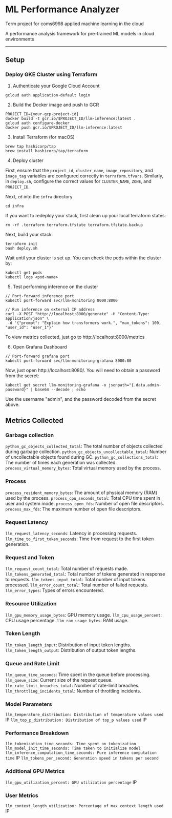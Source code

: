 # ML Performance Analyzer

Term project for coms6998 applied machine learning in the cloud

A performance analysis framework for pre-trained ML models in cloud environments

---

## Setup

### Deploy GKE Cluster using Terraform

1. Authenticate your Google Cloud Account

```
gcloud auth application-default login
```

2. Build the Docker image and push to GCR

```
PROJECT_ID={your-gcp-project-id}
docker build -t gcr.io/$PROJECT_ID/llm-inference:latest .
gcloud auth configure-docker
docker push gcr.io/$PROJECT_ID/llm-inference:latest
```

3. Install Terraform (for macOS)

```
brew tap hashicorp/tap
brew install hashicorp/tap/terraform
```

4. Deploy cluster

First, ensure that the `project_id`, `cluster_name`, `image_repository`, and `image_tag` variables are configured correctly in `terraform.tfvars`. Similarly, in `deploy.sh`, configure the correct values for `CLUSTER_NAME`, `ZONE`, and `PROJECT_ID`.

Next, `cd` into the `infra` directory

```
cd infra
```

If you want to redeploy your stack, first clean up your local terraform states:

```
rm -rf .terraform terraform.tfstate terraform.tfstate.backup
```

Next, build your stack:

```
terraform init
bash deploy.sh
```

Wait until your cluster is set up. You can check the pods within the cluster by:

```
kubectl get pods
kubectl logs <pod-name>
```

5. Test performing inference on the cluster

```
// Port-forward inference port
kubectl port-forward svc/llm-monitoring 8000:8000

// Run inference on external IP address
curl -X POST "http://localhost:8000/generate" -H "Content-Type: application/json" \
 -d '{"prompt": "Explain how transformers work.", "max_tokens": 100, "user_id": "user_1"}'
```

To view metrics collected, just go to http://localhost:8000/metrics

6. Open Grafana Dashboard

```
// Port-forward grafana port
kubectl port-forward svc/llm-monitoring-grafana 8080:80
```

Now, just open http://localhost:8080/. You will need to obtain a password from the secret:

```
kubectl get secret llm-monitoring-grafana -o jsonpath="{.data.admin-password}" | base64 --decode ; echo
```

Use the username "admin", and the password decoded from the secret above.

## Metrics Collected


### Garbage collection

`python_gc_objects_collected_total`: The total number of objects collected during garbage collection.
`python_gc_objects_uncollectable_total`: Number of uncollectable objects found during GC.
`python_gc_collections_total`: The number of times each generation was collected.
`process_virtual_memory_bytes`: Total virtual memory used by the process.

### Process

`process_resident_memory_bytes`: The amount of physical memory (RAM) used by the process.
`process_cpu_seconds_total`: Total CPU time spent in user and system mode.
`process_open_fds`: Number of open file descriptors.
`process_max_fds`: The maximum number of open file descriptors.

### Request Latency

`llm_request_latency_seconds`: Latency in processing requests.
`llm_time_to_first_token_seconds`: Time from request to the first token generation.

### Request and Token

`llm_request_count_total`: Total number of requests made.
`llm_tokens_generated_total`: Total number of tokens generated in response to requests.
`llm_tokens_input_total`: Total number of input tokens processed.
`llm_error_count_total`: Total number of failed requests.
`llm_error_types`: Types of errors encountered.

### Resource Utilization

`llm_gpu_memory_usage_bytes`: GPU memory usage.
`llm_cpu_usage_percent`: CPU usage percentage.
`llm_ram_usage_bytes`: RAM usage.

### Token Length

`llm_token_length_input`: Distribution of input token lengths.
`llm_token_length_output`: Distribution of output token lengths.

### Queue and Rate Limit

`llm_queue_time_seconds`: Time spent in the queue before processing.
`llm_queue_size`: Current size of the request queue.
`llm_rate_limit_breaches_total`: Number of rate-limit breaches.
`llm_throttling_incidents_total`: Number of throttling incidents.

### Model Parameters

`llm_temperature_distribution: Distribution of temperature values used` IP
`llm_top_p_distribution: Distribution of top_p values used` IP

### Performance Breakdown

`llm_tokenization_time_seconds: Time spent on tokenization`
`llm_model_init_time_seconds: Time taken to initialize model`
`llm_inference_computation_time_seconds: Pure inference computation time` IP
`llm_tokens_per_second: Generation speed in tokens per second`

### Additional GPU Metrics 

`llm_gpu_utilization_percent: GPU utilization percentage` IP

### User Metrics

`llm_context_length_utilization: Percentage of max context length used` IP
